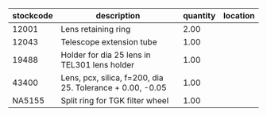 |stockcode|description|quantity|location|
|---------|-----------|--------|--------|
|12001|Lens retaining ring|2.00||
|12043|Telescope extension tube|1.00||
|19488|Holder for dia 25 lens in TEL301 lens holder|1.00||
|43400|Lens, pcx, silica, f=200, dia 25. Tolerance + 0.00, -0.05|1.00||
|NA5155|Split ring for TGK filter wheel|1.00||
